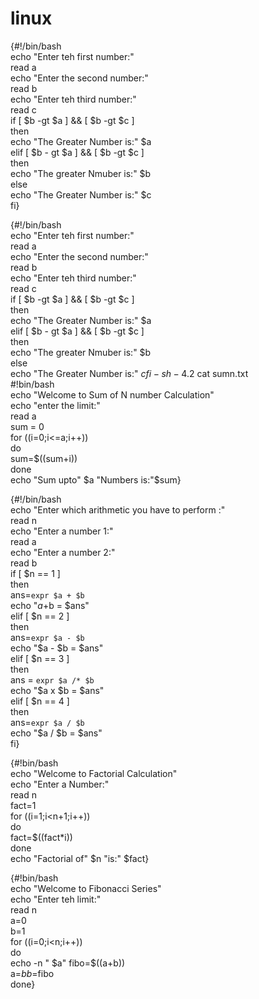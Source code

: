 # linux
[greaterof3]:-
{#!/bin/bash                                                                                                             
echo "Enter teh first number:"                                                                                          
read a                                                                                                                  
echo "Enter the second number:"                                                                                         
read b                                                                                                                  
        echo "Enter teh third number:"                                                                                  
read c                                                                                                                  
if [ $b -gt $a ] && [ $b -gt $c ]                                                                                       
then                                                                                                                    
        echo "The Greater Number is:" $a                                                                                
elif [ $b - gt $a ] && [ $b -gt $c ]                                                                                    
then                                                                                                                    
        echo "The greater Nmuber is:" $b                                                                                
else                                                                                                                    
        echo "The Greater Number is:" $c                                                                                
fi}

[sumn]:-
{#!/bin/bash                                                                                                             
echo "Enter teh first number:"                                                                                          
read a                                                                                                                  
echo "Enter the second number:"                                                                                         
read b                                                                                                                  
        echo "Enter teh third number:"                                                                                  
read c                                                                                                                  
if [ $b -gt $a ] && [ $b -gt $c ]                                                                                       
then                                                                                                                    
        echo "The Greater Number is:" $a                                                                                
elif [ $b - gt $a ] && [ $b -gt $c ]                                                                                    
then                                                                                                                    
        echo "The greater Nmuber is:" $b                                                                                
else                                                                                                                    
        echo "The Greater Number is:" $c                                                                                
fi                                                                                                                      
-sh-4.2$ cat sumn.txt                                                                                                   
#!bin/bash                                                                                                              
echo "Welcome to Sum of N number Calculation"                                                                           
echo "enter the limit:"                                                                                                 
read a                                                                                                                  
sum = 0                                                                                                                 
for ((i=0;i<=a;i++))                                                                                                    
do                                                                                                                      
        sum=$((sum+i))                                                                                                  
done                                                                                                                    
echo "Sum upto" $a "Numbers is:"$sum}

[alu]:-
{#!/bin/bash                                                                                                             
echo "Enter which arithmetic you have to perform :"                                                                     
read n                                                                                                                  
echo "Enter a number 1:"                                                                                                
read a                                                                                                                  
echo "Enter a number 2:"                                                                                                
read b                                                                                                                  
if [ $n == 1 ]                                                                                                          
then                                                                                                                    
ans=`expr $a + $b`                                                                                                      
echo "$a +$b = $ans"                                                                                                    
elif [ $n == 2 ]                                                                                                        
then                                                                                                                    
ans=`expr $a - $b`                                                                                                      
echo "$a - $b = $ans"                                                                                                   
elif [ $n == 3 ]                                                                                                        
then                                                                                                                    
ans = `expr $a /* $b`                                                                                                   
echo "$a x $b = $ans"                                                                                                   
elif [ $n == 4 ]                                                                                                        
then                                                                                                                    
ans=`expr $a / $b`                                                                                                      
echo "$a / $b = $ans"                                                                                                   
fi}

[factorial]:-
{#!bin/bash                                                                                                              
echo "Welcome to Factorial Calculation"                                                                                 
echo "Enter a Number:"                                                                                                  
read n                                                                                                                  
fact=1                                                                                                                  
for ((i=1;i<n+1;i++))                                                                                                   
do                                                                                                                      
        fact=$((fact*i))                                                                                                
done                                                                                                                    
echo "Factorial of" $n "is:" $fact}

[fibonacci]:-
{#!bin/bash                                                                                                              
echo "Welcome to Fibonacci Series"                                                                                      
echo "Enter teh limit:"                                                                                                 
read n                                                                                                                  
a=0                                                                                                                     
b=1                                                                                                                     
for ((i=0;i<n;i++))                                                                                                     
do                                                                                                                      
        echo -n " $a"                                                                                                   
        fibo=$((a+b))                                                                                                   
        a=$b                                                                                                            
        b=$fibo                                                                                                         
done}
